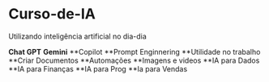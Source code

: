 # Curso-de-IA

Utilizando inteligência artificial no dia-dia

**Chat GPT**
**Gemini**
**Copilot
**Prompt Enginnering
**Utilidade no trabalho
**Criar Documentos
**Automações
**Imagens e videos
**IA para Dados
**IA para Finanças
**IA para Prog
**Ia para Vendas
